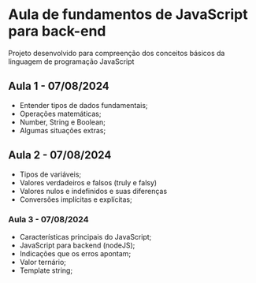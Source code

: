 # Aula de fundamentos de JavaScript para back-end 

Projeto desenvolvido para compreenção dos conceitos básicos da linguagem de programação JavaScript

## Aula 1 - 07/08/2024

- Entender tipos de dados fundamentais;
- Operações matemáticas;
- Number, String e Boolean;
- Algumas situações extras;

## Aula 2 - 07/08/2024

- Tipos de variáveis;
- Valores verdadeiros e falsos (truly e falsy)
- Valores nulos e indefinidos e suas diferenças
- Conversões implícitas e explícitas;

### Aula 3 - 07/08/2024

- Características principais do JavaScript;
- JavaScript para backend (nodeJS);
- Indicações que os erros apontam;
- Valor ternário;
- Template string;
